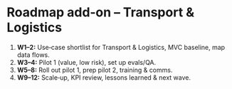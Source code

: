 # Roadmap add‑on – Transport & Logistics
<ol>
  <li><b>W1–2:</b> Use‑case shortlist for Transport & Logistics, MVC baseline, map data flows.</li>
  <li><b>W3–4:</b> Pilot 1 (value, low risk), set up evals/QA.</li>
  <li><b>W5–8:</b> Roll out pilot 1, prep pilot 2, training & comms.</li>
  <li><b>W9–12:</b> Scale‑up, KPI review, lessons learned & next wave.</li>
</ol>

